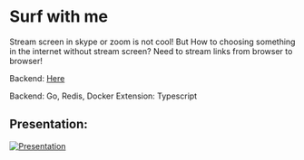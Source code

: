 # Surf with me 
Stream screen in skype or zoom is not cool! But How to choosing something in the internet without stream screen?
Need to stream links from browser to browser!


Backend: [Here](https://github.com/siller174/meetingHelper)

Backend: Go, Redis, Docker
Extension: Typescript



## Presentation:
[![Presentation](https://i.ibb.co/fYdQ25h/2020-06-23-11-16-39.png)](https://www.youtube.com/watch?v=ZC7q67UERxM)
